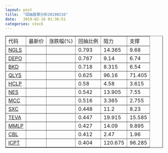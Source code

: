 ```yaml
---
layout: post
title:  "回抽股票分析20190216"
date:   2019-02-16 01:36:51
categories: stock
---
```

<script type="text/javascript">
var stockList = []
stockList.push('gb_ngls');
stockList.push('gb_depo');
stockList.push('gb_bkd');
stockList.push('gb_qlys');
stockList.push('gb_hclp');
stockList.push('gb_nes');
stockList.push('gb_mcc');
stockList.push('gb_sxc');
stockList.push('gb_teva');
stockList.push('gb_mmlp');
stockList.push('gb_cbl');
stockList.push('gb_icpt');
</script>
<table border="1">
 <tr>
 <td>代码</td>
 <td>最新价</td>
 <td>涨跌幅(%)</td>
 <td>回抽比例</td>
 <td>阻力</td>
 <td>支撑</td>
</tr>
  <tr id="ngls">
  <td><a href="http://stock.finance.sina.com.cn/usstock/quotes/NGLS.html" target="_blank">NGLS</a></td><td></td><td></td><td>0.793</td><td>14.365</td><td>9.68</td></tr>
  <tr id="depo">
  <td><a href="http://stock.finance.sina.com.cn/usstock/quotes/DEPO.html" target="_blank">DEPO</a></td><td></td><td></td><td>0.767</td><td>9.14</td><td>6.74</td></tr>
  <tr id="bkd">
  <td><a href="http://stock.finance.sina.com.cn/usstock/quotes/BKD.html" target="_blank">BKD</a></td><td></td><td></td><td>0.718</td><td>8.315</td><td>6.54</td></tr>
  <tr id="qlys">
  <td><a href="http://stock.finance.sina.com.cn/usstock/quotes/QLYS.html" target="_blank">QLYS</a></td><td></td><td></td><td>0.625</td><td>96.16</td><td>71.405</td></tr>
  <tr id="hclp">
  <td><a href="http://stock.finance.sina.com.cn/usstock/quotes/HCLP.html" target="_blank">HCLP</a></td><td></td><td></td><td>0.58</td><td>4.58</td><td>3.615</td></tr>
  <tr id="nes">
  <td><a href="http://stock.finance.sina.com.cn/usstock/quotes/NES.html" target="_blank">NES</a></td><td></td><td></td><td>0.542</td><td>13.905</td><td>7.55</td></tr>
  <tr id="mcc">
  <td><a href="http://stock.finance.sina.com.cn/usstock/quotes/MCC.html" target="_blank">MCC</a></td><td></td><td></td><td>0.516</td><td>3.365</td><td>2.755</td></tr>
  <tr id="sxc">
  <td><a href="http://stock.finance.sina.com.cn/usstock/quotes/SXC.html" target="_blank">SXC</a></td><td></td><td></td><td>0.448</td><td>11.2</td><td>8.23</td></tr>
  <tr id="teva">
  <td><a href="http://stock.finance.sina.com.cn/usstock/quotes/TEVA.html" target="_blank">TEVA</a></td><td></td><td></td><td>0.447</td><td>19.915</td><td>15.585</td></tr>
  <tr id="mmlp">
  <td><a href="http://stock.finance.sina.com.cn/usstock/quotes/MMLP.html" target="_blank">MMLP</a></td><td></td><td></td><td>0.427</td><td>14.09</td><td>9.895</td></tr>
  <tr id="cbl">
  <td><a href="http://stock.finance.sina.com.cn/usstock/quotes/CBL.html" target="_blank">CBL</a></td><td></td><td></td><td>0.412</td><td>2.47</td><td>1.96</td></tr>
  <tr id="icpt">
  <td><a href="http://stock.finance.sina.com.cn/usstock/quotes/ICPT.html" target="_blank">ICPT</a></td><td></td><td></td><td>0.404</td><td>120.675</td><td>96.285</td></tr>
</table>
